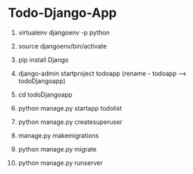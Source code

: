 # Todo-Django-App

1. virtualenv djangoenv -p python
2. source djangoenv/bin/activate
3. pip install Django

4. django-admin startproject todoapp
(rename - todoapp --> todoDjangoapp)
5. cd todoDjangoapp
6. python manage.py startapp todolist

7. python manage.py createsuperuser
8. manage.py makemigrations
9. python manage.py migrate
10. python manage.py runserver


